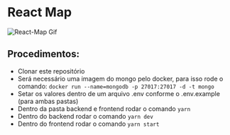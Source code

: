 # React Map

![React-Map Gif](https://media.giphy.com/media/hS34KK9OaMmChgtYFE/giphy.gif)


## Procedimentos: 

- Clonar este repositório
- Será necessário uma imagem do mongo pelo docker, para isso rode o comando:  ```docker run --name=mongodb -p 27017:27017 -d -t mongo```
- Setar os valores dentro de um arquivo .env conforme o .env.example (para ambas pastas)
- Dentro da pasta backend e frontend rodar o comando `yarn`
- Dentro do backend rodar o comando `yarn dev`
- Dentro do frontend rodar o comando `yarn start`
